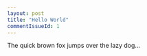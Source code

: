 ```yaml
---
layout: post
title: "Hello World"
commentIssueId: 1
---
```


The quick brown fox jumps over the lazy dog...
